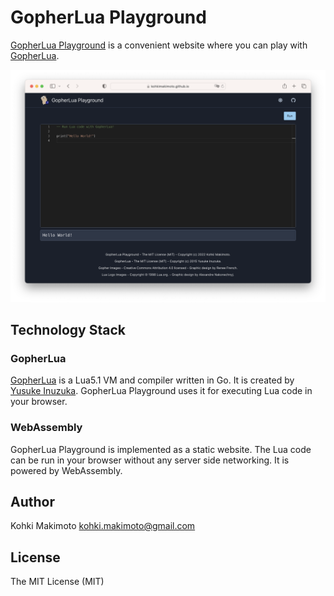 # GopherLua Playground

[GopherLua Playground](https://kohkimakimoto.github.io/gopher-lua-playground/) is a convenient website where you can play with [GopherLua](https://github.com/yuin/gopher-lua).

![](screenshot.png)

## Technology Stack

### GopherLua

[GopherLua](https://github.com/yuin/gopher-lua) is a Lua5.1 VM and compiler written in Go. It is created by [Yusuke Inuzuka](https://github.com/yuin).
GopherLua Playground uses it for executing Lua code in your browser.

### WebAssembly

GopherLua Playground is implemented as a static website. The Lua code can be run in your browser without any server side networking.
It is powered by WebAssembly.

## Author

Kohki Makimoto <kohki.makimoto@gmail.com>

## License

The MIT License (MIT)
